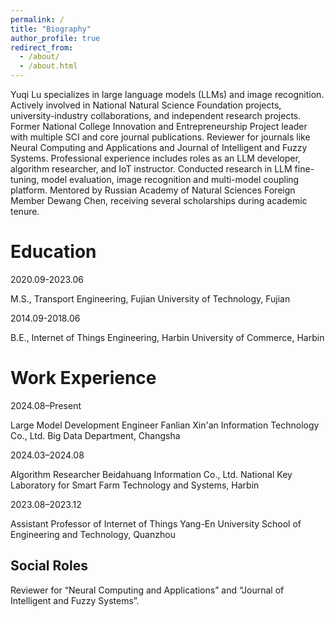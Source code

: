 ```yaml
---
permalink: /
title: "Biography"
author_profile: true
redirect_from: 
  - /about/
  - /about.html
---
```


Yuqi Lu specializes in large language models (LLMs) and image recognition. Actively involved in National Natural Science Foundation projects, university-industry collaborations, and independent research projects. Former National College Innovation and Entrepreneurship Project leader with multiple SCI and core journal publications. Reviewer for journals like Neural Computing and Applications and Journal of Intelligent and Fuzzy Systems. Professional experience includes roles as an LLM developer, algorithm researcher, and IoT instructor. Conducted research in LLM fine-tuning, model evaluation, image
recognition and multi-model coupling platform. Mentored by Russian Academy of Natural Sciences Foreign Member Dewang Chen, receiving several scholarships during academic tenure.

Education
======
2020.09-2023.06

M.S., Transport Engineering, Fujian University of Technology, Fujian

2014.09-2018.06

B.E., Internet of Things Engineering, Harbin University of Commerce, Harbin

Work Experience
======
2024.08–Present

Large Model Development Engineer 
Fanlian Xin'an Information Technology Co., Ltd. Big Data Department, Changsha

2024.03–2024.08

Algorithm Researcher 
Beidahuang Information Co., Ltd. National Key Laboratory for Smart Farm Technology and Systems, Harbin

2023.08–2023.12

Assistant Professor of Internet of Things
Yang-En University
School of Engineering and Technology, Quanzhou

Social Roles
------
Reviewer for “Neural Computing and Applications” and “Journal of Intelligent and Fuzzy Systems”.


